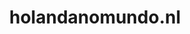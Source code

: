 ---
layout: post
title:  "holandanomundo.nl"
internal_url:  "/dutchgov/holandanomundo.nl.html"
categories: dutchgov
---